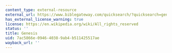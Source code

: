 ```yaml
---
content_type: external-resource
external_url: https://www.biblegateway.com/quicksearch/?quicksearch=genesis&version=ESV
has_external_license_warning: true
license: https://en.wikipedia.org/wiki/All_rights_reserved
status: ''
title: Genesis
uid: 7ac5866e-0946-4038-9ab4-b511425517ae
wayback_url: ''
---
```

